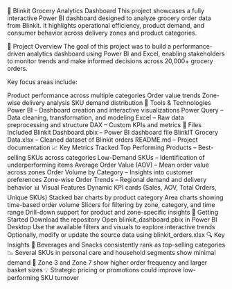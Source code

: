 🛒 Blinkit Grocery Analytics Dashboard
This project showcases a fully interactive Power BI dashboard designed to analyze grocery order data from Blinkit. It highlights operational efficiency, product demand, and consumer behavior across delivery zones and product categories.

📌 Project Overview
The goal of this project was to build a performance-driven analytics dashboard using Power BI and Excel, enabling stakeholders to monitor trends and make informed decisions across 20,000+ grocery orders.

Key focus areas include:

Product performance across multiple categories
Order value trends
Zone-wise delivery analysis
SKU demand distribution
🧰 Tools & Technologies
Power BI – Dashboard creation and interactive visualizations
Power Query – Data cleaning, transformation, and modeling
Excel – Raw data preprocessing and structure
DAX – Custom KPIs and metrics
📁 Files Included
Blinkit Dashboard.pbix – Power BI dashboard file
BlinkIT Grocery Data.xlsx – Cleaned dataset of Blinkit orders
README.md – Project documentation
📈 Key Metrics Tracked
Top Performing Products – Best-selling SKUs across categories
Low-Demand SKUs – Identification of underperforming items
Average Order Value (AOV) – Mean order value across zones
Order Volume by Category – Insights into customer preferences
Zone-wise Order Trends – Regional demand and delivery behavior
📊 Visual Features
Dynamic KPI cards (Sales, AOV, Total Orders, Unique SKUs)
Stacked bar charts by product category
Area charts showing time-based order volume
Slicers for filtering by zone, category, and time range
Drill-down support for product and zone-specific insights
🚀 Getting Started
Download the repository
Open blinkit_dashboard.pbix in Power BI Desktop
Use the available filters and visuals to explore interactive trends
Optionally, modify or update the source data using blinkit_orders.xlsx
🔍 Key Insights
🥇 Beverages and Snacks consistently rank as top-selling categories
📉 Several SKUs in personal care and household segments show minimal demand
📍 Zone 3 and Zone 7 show higher order frequency and larger basket sizes
💡 Strategic pricing or promotions could improve low-performing SKU turnover

